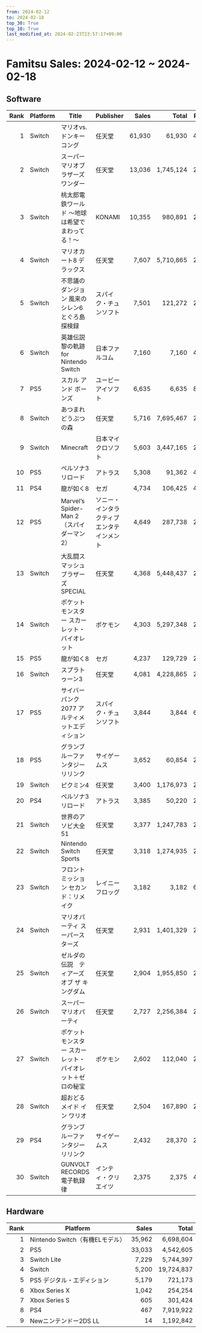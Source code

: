 ```yaml
---
from: 2024-02-12
to: 2024-02-18
top_30: True
top_10: True
last_modified_at: 2024-02-23T23:57:17+09:00
---
```

# Famitsu Sales: 2024-02-12 ~ 2024-02-18
## Software
| Rank | Platform | Title | Publisher | Sales | Total | Rate | New |
| -: | -- | -- | -- | -: | -: | -: | -- |
| 1 | Switch | マリオvs.ドンキーコング | 任天堂 | 61,930 | 61,930 | 40% | **New** |
| 2 | Switch | スーパーマリオブラザーズ ワンダー | 任天堂 | 13,036 | 1,745,124 | 20% |  |
| 3 | Switch | 桃太郎電鉄ワールド 〜地球は希望でまわってる！〜 | KONAMI | 10,355 | 980,891 | 20% |  |
| 4 | Switch | マリオカート8 デラックス | 任天堂 | 7,607 | 5,710,865 | 20% |  |
| 5 | Switch | 不思議のダンジョン 風来のシレン6 とぐろ島探検録 | スパイク・チュンソフト | 7,501 | 121,272 | 20% |  |
| 6 | Switch | 英雄伝説 黎の軌跡 for Nintendo Switch | 日本ファルコム | 7,160 | 7,160 | 40% | **New** |
| 7 | PS5 | スカル アンド ボーンズ | ユービーアイソフト | 6,635 | 6,635 | 80% | **New** |
| 8 | Switch | あつまれ どうぶつの森 | 任天堂 | 5,716 | 7,695,467 | 20% |  |
| 9 | Switch | Minecraft | 日本マイクロソフト | 5,603 | 3,447,165 | 20% |  |
| 10 | PS5 | ペルソナ3 リロード | アトラス | 5,308 | 91,362 | 40% |  |
| 11 | PS4 | 龍が如く8 | セガ | 4,734 | 106,425 | 40% |  |
| 12 | PS5 | Marvel’s Spider-Man 2（スパイダーマン2） | ソニー・インタラクティブエンタテインメント | 4,649 | 287,738 | 20% |  |
| 13 | Switch | 大乱闘スマッシュブラザーズ SPECIAL | 任天堂 | 4,368 | 5,448,437 | 20% |  |
| 14 | Switch | ポケットモンスター スカーレット・バイオレット | ポケモン | 4,303 | 5,297,348 | 20% |  |
| 15 | PS5 | 龍が如く8 | セガ | 4,237 | 129,729 | 20% |  |
| 16 | Switch | スプラトゥーン3 | 任天堂 | 4,081 | 4,228,865 | 20% |  |
| 17 | PS5 | サイバーパンク2077 アルティメットエディション | スパイク・チュンソフト | 3,844 | 3,844 | 60% | **New** |
| 18 | PS5 | グランブルーファンタジー リリンク | サイゲームス | 3,652 | 60,854 | 20% |  |
| 19 | Switch | ピクミン4 | 任天堂 | 3,400 | 1,176,973 | 20% |  |
| 20 | PS4 | ペルソナ3 リロード | アトラス | 3,385 | 50,220 | 20% |  |
| 21 | Switch | 世界のアソビ大全51 | 任天堂 | 3,377 | 1,247,783 | 20% |  |
| 22 | Switch | Nintendo Switch Sports | 任天堂 | 3,318 | 1,274,935 | 20% |  |
| 23 | Switch | フロントミッション セカンド：リメイク | レイニーフロッグ | 3,182 | 3,182 | 60% | **New** |
| 24 | Switch | マリオパーティ スーパースターズ | 任天堂 | 2,931 | 1,401,329 | 20% |  |
| 25 | Switch | ゼルダの伝説　ティアーズ オブ ザ キングダム | 任天堂 | 2,904 | 1,955,850 | 20% |  |
| 26 | Switch | スーパー マリオパーティ | 任天堂 | 2,727 | 2,256,384 | 20% |  |
| 27 | Switch | ポケットモンスター スカーレット・バイオレット＋ゼロの秘宝 | ポケモン | 2,602 | 112,040 | 20% |  |
| 28 | Switch | 超おどる メイド イン ワリオ | 任天堂 | 2,504 | 167,890 | 20% |  |
| 29 | PS4 | グランブルーファンタジー リリンク | サイゲームス | 2,432 | 28,370 | 20% |  |
| 30 | Switch | GUNVOLT RECORDS 電子軌録律 | インティ・クリエイツ | 2,375 | 2,375 | 40% | **New** |

## Hardware
| Rank | Platform | Sales | Total |
| -: | -- | -: | -: |
| 1 | Nintendo Switch（有機ELモデル） | 35,962 | 6,698,604 |
| 2 | PS5 | 33,033 | 4,542,605 |
| 3 | Switch Lite | 7,229 | 5,744,397 |
| 4 | Switch | 5,200 | 19,724,837 |
| 5 | PS5 デジタル・エディション | 5,179 | 721,173 |
| 6 | Xbox Series X | 1,042 | 254,254 |
| 7 | Xbox Series S | 605 | 301,424 |
| 8 | PS4 | 467 | 7,919,922 |
| 9 | Newニンテンドー2DS LL | 14 | 1,192,842 |